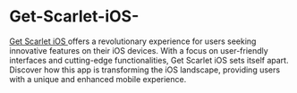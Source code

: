 # Get-Scarlet-iOS-
<a href="https://scarletapp.net/">Get Scarlet iOS </a> offers a revolutionary experience for users seeking innovative features on their iOS devices. With a focus on user-friendly interfaces and cutting-edge functionalities, Get Scarlet iOS sets itself apart. Discover how this app is transforming the iOS landscape, providing users with a unique and enhanced mobile experience.
